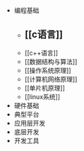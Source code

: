 - 编程基础
	- [[c语言]]
		- 
	- [[c++语言]]
	- [[数据结构与算法]]
	- [[操作系统原理]]
	- [[计算机网络原理]]
	- [[单片机原理]]
	- [[linux系统]]
- 硬件基础
- 典型平台
- 应用层开发
- 底层开发
- 开发工具